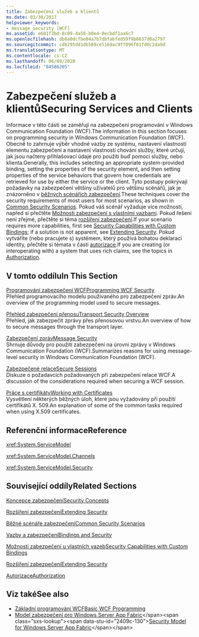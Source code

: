 ```yaml
---
title: Zabezpečení služeb a klientů
ms.date: 03/30/2017
helpviewer_keywords:
- message security [WCF]
ms.assetid: e681f3bd-0c09-4a58-b0e4-0ecbdf1aa6c7
ms.openlocfilehash: db0a0dcfbe04a7b7dbfabfed59f9b8637d0a2797
ms.sourcegitcommit: cdb295dd1db589ce5169ac9ff096f01fd0c2da9d
ms.translationtype: MT
ms.contentlocale: cs-CZ
ms.lasthandoff: 06/09/2020
ms.locfileid: "84586205"
---
```

# <a name="securing-services-and-clients"></a><span data-ttu-id="2409c-102">Zabezpečení služeb a klientů</span><span class="sxs-lookup"><span data-stu-id="2409c-102">Securing Services and Clients</span></span>
<span data-ttu-id="2409c-103">Informace v této části se zaměřují na zabezpečení programování v Windows Communication Foundation (WCF).</span><span class="sxs-lookup"><span data-stu-id="2409c-103">The information in this section focuses on programming security in Windows Communication Foundation (WCF).</span></span> <span data-ttu-id="2409c-104">Obecně to zahrnuje výběr vhodné vazby ze systému, nastavení vlastností elementu zabezpečení a nastavení vlastností chování služby, které určují, jak jsou načteny přihlašovací údaje pro použití buď pomocí služby, nebo klienta.</span><span class="sxs-lookup"><span data-stu-id="2409c-104">Generally, this includes selecting an appropriate system-provided binding, setting the properties of the security element, and then setting properties of the service behaviors that govern how credentials are retrieved for use by either the service or the client.</span></span> <span data-ttu-id="2409c-105">Tyto postupy pokrývají požadavky na zabezpečení většiny uživatelů pro většinu scénářů, jak je znázorněno v [běžných scénářích zabezpečení](common-security-scenarios.md).</span><span class="sxs-lookup"><span data-stu-id="2409c-105">These techniques cover the security requirements of most users for most scenarios, as shown in [Common Security Scenarios](common-security-scenarios.md).</span></span> <span data-ttu-id="2409c-106">Pokud váš scénář vyžaduje více možností, napřed si přečtěte [Možnosti zabezpečení s vlastními vazbami](security-capabilities-with-custom-bindings.md). Pokud řešení není zřejmé, přečtěte si téma [rozšíření zabezpečení](../extending/extending-security.md).</span><span class="sxs-lookup"><span data-stu-id="2409c-106">If your scenario requires more capabilities, first see [Security Capabilities with Custom Bindings](security-capabilities-with-custom-bindings.md); if a solution is not apparent, see [Extending Security](../extending/extending-security.md).</span></span> <span data-ttu-id="2409c-107">Pokud vytváříte (nebo pracujete s) systémem, který používá bohatou deklaraci identity, přečtěte si témata v části [autorizace](authorization-in-wcf.md).</span><span class="sxs-lookup"><span data-stu-id="2409c-107">If you are creating (or interoperating with) a system that uses rich claims, see the topics in [Authorization](authorization-in-wcf.md).</span></span>  
  
## <a name="in-this-section"></a><span data-ttu-id="2409c-108">V tomto oddílu</span><span class="sxs-lookup"><span data-stu-id="2409c-108">In This Section</span></span>  
 [<span data-ttu-id="2409c-109">Programování zabezpečení WCF</span><span class="sxs-lookup"><span data-stu-id="2409c-109">Programming WCF Security</span></span>](programming-wcf-security.md)  
 <span data-ttu-id="2409c-110">Přehled programovacího modelu používaného pro zabezpečení zpráv.</span><span class="sxs-lookup"><span data-stu-id="2409c-110">An overview of the programming model used to secure messages.</span></span>  
  
 [<span data-ttu-id="2409c-111">Přehled zabezpečení přenosu</span><span class="sxs-lookup"><span data-stu-id="2409c-111">Transport Security Overview</span></span>](transport-security-overview.md)  
 <span data-ttu-id="2409c-112">Přehled, jak zabezpečit zprávy přes přenosovou vrstvu.</span><span class="sxs-lookup"><span data-stu-id="2409c-112">An overview of how to secure messages through the transport layer.</span></span>  
  
 [<span data-ttu-id="2409c-113">Zabezpečení zpráv</span><span class="sxs-lookup"><span data-stu-id="2409c-113">Message Security</span></span>](message-security-in-wcf.md)  
 <span data-ttu-id="2409c-114">Shrnuje důvody pro použití zabezpečení na úrovni zprávy v Windows Communication Foundation (WCF).</span><span class="sxs-lookup"><span data-stu-id="2409c-114">Summarizes reasons for using message-level security in Windows Communication Foundation (WCF).</span></span>  
  
 [<span data-ttu-id="2409c-115">Zabezpečené relace</span><span class="sxs-lookup"><span data-stu-id="2409c-115">Secure Sessions</span></span>](secure-sessions.md)  
 <span data-ttu-id="2409c-116">Diskuze o požadavcích požadovaných při zabezpečení relace WCF.</span><span class="sxs-lookup"><span data-stu-id="2409c-116">A discussion of the considerations required when securing a WCF session.</span></span>  
  
 [<span data-ttu-id="2409c-117">Práce s certifikáty</span><span class="sxs-lookup"><span data-stu-id="2409c-117">Working with Certificates</span></span>](working-with-certificates.md)  
 <span data-ttu-id="2409c-118">Vysvětlení některých běžných úloh, které jsou vyžadovány při použití certifikátů X. 509.</span><span class="sxs-lookup"><span data-stu-id="2409c-118">An explanation of some of the common tasks required when using X.509 certificates.</span></span>  
  
## <a name="reference"></a><span data-ttu-id="2409c-119">Referenční informace</span><span class="sxs-lookup"><span data-stu-id="2409c-119">Reference</span></span>  
 <xref:System.ServiceModel>  
  
 <xref:System.ServiceModel.Channels>  
  
 <xref:System.ServiceModel.Security>  
  
## <a name="related-sections"></a><span data-ttu-id="2409c-120">Související oddíly</span><span class="sxs-lookup"><span data-stu-id="2409c-120">Related Sections</span></span>  
 [<span data-ttu-id="2409c-121">Koncepce zabezpečení</span><span class="sxs-lookup"><span data-stu-id="2409c-121">Security Concepts</span></span>](security-concepts.md)  
  
 [<span data-ttu-id="2409c-122">Rozšíření zabezpečení</span><span class="sxs-lookup"><span data-stu-id="2409c-122">Extending Security</span></span>](../extending/extending-security.md)  
  
 [<span data-ttu-id="2409c-123">Běžné scénáře zabezpečení</span><span class="sxs-lookup"><span data-stu-id="2409c-123">Common Security Scenarios</span></span>](common-security-scenarios.md)  
  
 [<span data-ttu-id="2409c-124">Vazby a zabezpečení</span><span class="sxs-lookup"><span data-stu-id="2409c-124">Bindings and Security</span></span>](bindings-and-security.md)  
  
 [<span data-ttu-id="2409c-125">Možnosti zabezpečení u vlastních vazeb</span><span class="sxs-lookup"><span data-stu-id="2409c-125">Security Capabilities with Custom Bindings</span></span>](security-capabilities-with-custom-bindings.md)  
  
 [<span data-ttu-id="2409c-126">Rozšíření zabezpečení</span><span class="sxs-lookup"><span data-stu-id="2409c-126">Extending Security</span></span>](../extending/extending-security.md)  
  
 [<span data-ttu-id="2409c-127">Autorizace</span><span class="sxs-lookup"><span data-stu-id="2409c-127">Authorization</span></span>](authorization-in-wcf.md)  
  
## <a name="see-also"></a><span data-ttu-id="2409c-128">Viz také</span><span class="sxs-lookup"><span data-stu-id="2409c-128">See also</span></span>

- [<span data-ttu-id="2409c-129">Základní programování WCF</span><span class="sxs-lookup"><span data-stu-id="2409c-129">Basic WCF Programming</span></span>](../basic-wcf-programming.md)
- <span data-ttu-id="2409c-130">[Model zabezpečení pro Windows Server App Fabric](https://docs.microsoft.com/previous-versions/appfabric/ee677202(v=azure.10))</span><span class="sxs-lookup"><span data-stu-id="2409c-130">[Security Model for Windows Server App Fabric](https://docs.microsoft.com/previous-versions/appfabric/ee677202(v=azure.10))</span></span>
